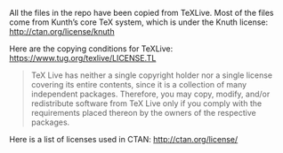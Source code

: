 All the files in the repo have been copied from TeXLive. Most of the files come from Kunth’s core TeX system, which is under the Knuth license: http://ctan.org/license/knuth

Here are the copying conditions for TeXLive:
https://www.tug.org/texlive/LICENSE.TL

> TeX Live has neither a single copyright holder nor a single
license covering its entire contents, since it is a collection of many
independent packages.  Therefore, you may copy, modify, and/or
redistribute software from TeX Live only if you comply with the
requirements placed thereon by the owners of the respective packages.

Here is a list of licenses used in CTAN: http://ctan.org/license/


